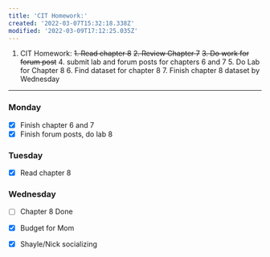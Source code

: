 ```yaml
---
title: 'CIT Homework:'
created: '2022-03-07T15:32:18.338Z'
modified: '2022-03-09T17:12:25.035Z'
---
```



1. CIT Homework:
   ~~1. Read chapter 8~~
   ~~2. Review Chapter 7~~
   ~~3. Do work for forum post~~
   4. submit lab and forum posts for chapters 6 and 7
   5. Do Lab for Chapter 8
   6. Find dataset for chapter 8
   7. Finish chapter 8 dataset by Wednesday
***
### Monday
+ [x] Finish chapter 6 and 7
+ [x] Finish forum posts, do lab 8
### Tuesday
+ [x] Read chapter 8
### Wednesday
+ [ ] Chapter 8 Done
+ [x] Budget for Mom
+ [x] Shayle/Nick socializing

